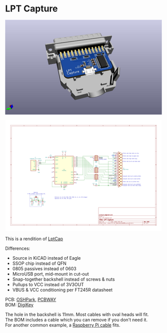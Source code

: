 # LPT Capture

![](LPT_Capture.jpg)

![](LPT_Capture.svg)

This is a rendition of [LptCap](https://www-user.tu-chemnitz.de/~heha/basteln/PC/LptCap/index.en.htm)

Differences:  
* Source in KiCAD instead of Eagle
* SSOP chip instead of QFN
* 0805 passives instead of 0603
* MicroUSB port, mid-mount in cut-out
* Snap-together backshell instead of screws & nuts
* Pullups to VCC instead of 3V3OUT
* VBUS & VCC conditioning per FT245R datasheet

PCB: [OSHPark](https://oshpark.com/shared_projects/DqbtiuyI), [PCBWAY](https://www.pcbway.com/project/shareproject/LPT_Capture.html)  
BOM: [DigiKey](https://www.digikey.com/short/wqdmr8p4)

The hole in the backshell is 11mm. Most cables with oval heads will fit.  
The BOM includes a cable which you can remove if you don't need it.  
For another common example, a [Raspberry Pi cable](https://thepihut.com/collections/raspberry-pi-cables/products/raspberry-pi-micro-usb-cable) fits.

